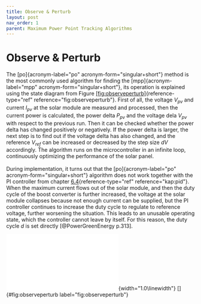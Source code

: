 ```yaml
---
title: Observe & Perturb
layout: post
nav_order: 1
parent: Maximum Power Point Tracking Algorithms
---
```


# Observe & Perturb

The [po]{acronym-label="po" acronym-form="singular+short"} method is the
most commonly used algorithm for finding the [mpp]{acronym-label="mpp"
acronym-form="singular+short"}, its operation is explained using the
state diagram from Figure
[\[fig:observeperturb\]](#fig:observeperturb){reference-type="ref"
reference="fig:observeperturb"}. First of all, the voltage $V_{pv}$ and
current $I_{pv}$ at the solar module are measured and processed, then
the current power is calculated, the power delta $P_{pv}$ and the
voltage dela $V_{pv}$ with respect to the previous run. Then it can be
checked whether the power delta has changed positively or negatively. If
the power delta is larger, the next step is to find out if the voltage
delta has also changed, and the reference $V_{ref}$ can be increased or
decreased by the step size $dV$ accordingly. The algorithm runs on the
microcontroller in an infinite loop, continuously optimizing the
performance of the solar panel.\
\
During implementation, it turns out that the [po]{acronym-label="po"
acronym-form="singular+short"} algorithm does not work together with the
PI controller from chapter [6.4](#kap:pid){reference-type="ref"
reference="kap:pid"}. When the maximum current flows out of the solar
module, and then the duty cycle of the boost converter is further
increased, the voltage at the solar module collapses because not enough
current can be supplied, but the PI controller continues to increase the
duty cycle to regulate to reference voltage, further worsening the
situation. This leads to an unusable operating state, which the
controller cannot leave by itself. For this reason, the duty cycle $d$
is set directly [@PowerGreenEnergy p.313].

![image](import/observeperturbflow.pdf){width="1.0\\linewidth"}
[]{#fig:observeperturb label="fig:observeperturb"}
